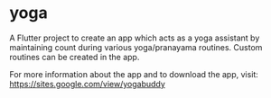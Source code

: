 # yoga

A Flutter project to create an app which acts as a yoga assistant by maintaining count during various yoga/pranayama routines. Custom routines can be created in the app.

For more information about the app and to download the app, visit:
https://sites.google.com/view/yogabuddy

